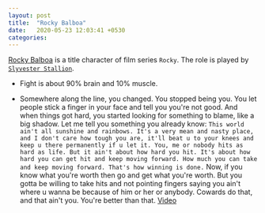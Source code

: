 ```yaml
---
layout: post
title:  "Rocky Balboa"
date:   2020-05-23 12:03:41 +0530
categories: 
---
```


[Rocky Balboa](https://en.wikipedia.org/wiki/Rocky_Balboa) is a title character of film series `Rocky`. The role is played by [`Slyvester Stallion`](https://en.wikipedia.org/wiki/Sylvester_Stallone).


- Fight is about 90% brain and 10% muscle. 

- Somewhere along the line, you  changed. You stopped being you. You let people stick a finger in your face and tell you you're not good. And when things got hard, you started looking for something to blame, like a big shadow. Let me tell you something you already know:
`This world ain't all sunshine and rainbows. It's a very mean and nasty place, and I don't care how tough you are, it'll beat u to your knees and keep u there permanently if u let it. You, me or nobody hits as hard as life. But it ain't about how hard you hit. It's about how hard you can get hit and keep moving forward. How much you can take and keep moving forward. That's how winning is done.` Now, if you know what you're worth then go and get what you're worth. But you gotta be willing to take hits and not pointing fingers saying you ain't where u wanna be  because of him or her or anybody. Cowards do that, and that ain't you. You're better than that. [Video](https://www.youtube.com/watch?v=D_Vg4uyYwEk&t=1m23s)